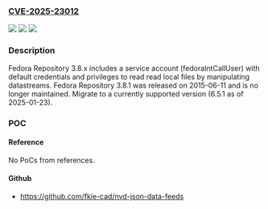 ### [CVE-2025-23012](https://cve.mitre.org/cgi-bin/cvename.cgi?name=CVE-2025-23012)
![](https://img.shields.io/static/v1?label=Product&message=Fedora%20Repository&color=blue)
![](https://img.shields.io/static/v1?label=Version&message=0%20&color=brightgreen)
![](https://img.shields.io/static/v1?label=Vulnerability&message=CWE-1392%20Use%20of%20Default%20Credentials&color=brightgreen)

### Description

Fedora Repository 3.8.x includes a service account (fedoraIntCallUser) with default credentials and privileges to read read local files by manipulating datastreams. Fedora Repository 3.8.1 was released on 2015-06-11 and is no longer maintained. Migrate to a currently supported version (6.5.1 as of 2025-01-23).

### POC

#### Reference
No PoCs from references.

#### Github
- https://github.com/fkie-cad/nvd-json-data-feeds

